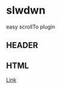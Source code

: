 slwdwn
======

easy scrollTo plugin

## HEADER ##
<script src="http://ajax.googleapis.com/ajax/libs/jquery/1.8.3/jquery.min.js"></script>
<script src="js/jquery.slwdwn.js"></script>

## HTML ##
<a href="#example">Link</a>
